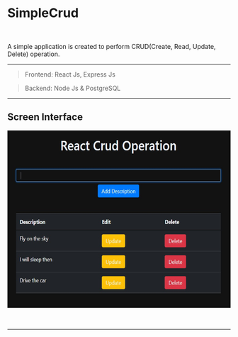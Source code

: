 # SimpleCrud
</br>

A simple application is created to perform CRUD(Create, Read, Update, Delete) operation.

------------------------------

> Frontend: React Js, Express Js 

> Backend: Node Js & PostgreSQL

-----------------------------

## Screen Interface

<p align="center">
<img src="interface.jpg" height="400">
</p>


</br>

--------------------------
